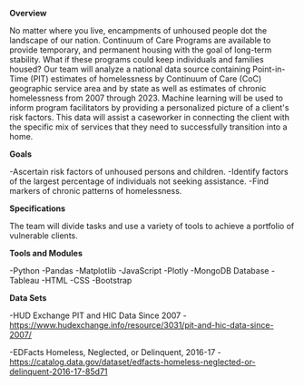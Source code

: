 **Overview**

No matter where you live, encampments of unhoused people dot the landscape of our nation. Continuum of Care Programs are available to provide temporary, and permanent housing with the goal of long-term stability. What if these programs could keep individuals and families housed? Our team will analyze a national data source containing Point-in-Time (PIT) estimates of homelessness by Continuum of Care (CoC) geographic service area and by state as well as estimates of chronic homelessness from 2007 through 2023. Machine learning will be used to inform program facilitators by providing a personalized picture of a client's risk factors. This data will assist a caseworker in connecting the client with the specific mix of services that they need to successfully transition into a home.

**Goals**

-Ascertain risk factors of unhoused persons and children. 
-Identify factors of the largest percentage of individuals not seeking assistance.
-Find markers of chronic patterns of homelessness.

**Specifications**

The team will divide tasks and use a variety of tools to achieve a portfolio of vulnerable clients.

**Tools and Modules**

-Python
-Pandas 
-Matplotlib 
-JavaScript 
-Plotly 
-MongoDB Database
-Tableau
-HTML 
-CSS
-Bootstrap

**Data Sets**

-HUD Exchange PIT and HIC Data Since 2007 - https://www.hudexchange.info/resource/3031/pit-and-hic-data-since-2007/ 

-EDFacts Homeless, Neglected, or Delinquent, 2016-17 - https://catalog.data.gov/dataset/edfacts-homeless-neglected-or-delinquent-2016-17-85d71
